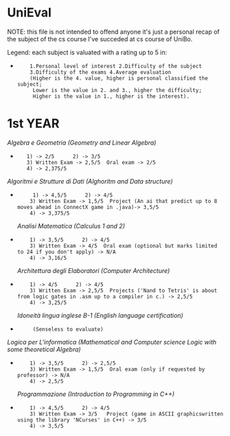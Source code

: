 # UniEval
NOTE: this file is not intended to offend anyone it's just a personal recap of the subject of the cs course I've succeded at cs course of UniBo.

Legend: each subject is valuated with a rating up to 5 in:
+         1.Personal level of interest 2.Difficulty of the subject
          3.Difficulty of the exams 4.Average evaluation
          (Higher is the 4. value, higher is personal classified the subject; 
           Lower is the value in 2. and 3., higher the difficulty;
           Higher is the value in 1., higher is the interest).

# 1st YEAR
  *Algebra e Geometria (Geometry and Linear Algebra)*
 +        1) -> 2/5      2) -> 3/5
          3) Written Exam -> 2,5/5  Oral exam -> 2/5
          4) -> 2,375/5

  *Algoritmi e Strutture  di Dati (Alghoritm and Data structure)*
+          1) -> 4,5/5      2) -> 4/5
          3) Written Exam -> 1,5/5  Project (An ai that predict up to 8 moves ahead in ConnectX game in .java)-> 3,5/5
          4) -> 3,375/5

  *Analisi Matematica (Calculus 1 and 2)*
+         1) -> 3,5/5      2) -> 4/5
          3) Written Exam -> 4/5  Oral exam (optional but marks limited to 24 if you don't apply) -> N/A
          4) -> 3,16/5

  *Architettura degli Elaboratori (Computer Architecture)*
+         1) -> 4/5      2) -> 4/5
          3) Written Exam -> 2,5/5  Projects ('Nand to Tetris' is about from logic gates in .asm up to a compiler in c.) -> 2,5/5
          4) -> 3,25/5

  *Idoneità lingua inglese B-1 (English language certification)*
 +          (Senseless to evaluate)

  *Logica per L'informatica (Mathematical and Computer science Logic with some theoretical Algebra)*
+         1) -> 3,5/5      2) -> 2,5/5
          3) Written Exam -> 1,5/5  Oral exam (only if requested by professor) -> N/A
          4) -> 2,5/5

  *Programmazione (Introduction to Programming in C++)*
+         1) -> 4,5/5      2) -> 4/5
          3) Written Exam -> 3/5   Project (game in ASCII graphicswritten using the library 'NCurses' in C++) -> 3/5
          4) -> 3,5/5
